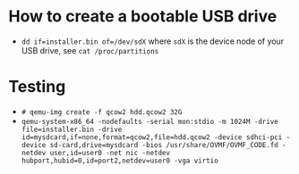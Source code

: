 # How to create a bootable USB drive
- `dd if=installer.bin of=/dev/sdX` where `sdX` is the device node of your USB drive, see `cat /proc/partitions`
# Testing
- `# qemu-img create -f qcow2 hdd.qcow2 32G` 
- `qemu-system-x86_64 -nodefaults -serial mon:stdio -m 1024M -drive file=installer.bin -drive id=mysdcard,if=none,format=qcow2,file=hdd.qcow2 -device sdhci-pci -device sd-card,drive=mysdcard -bios /usr/share/OVMF/OVMF_CODE.fd -netdev user,id=user0 -net nic -netdev hubport,hubid=0,id=port2,netdev=user0 -vga virtio`
